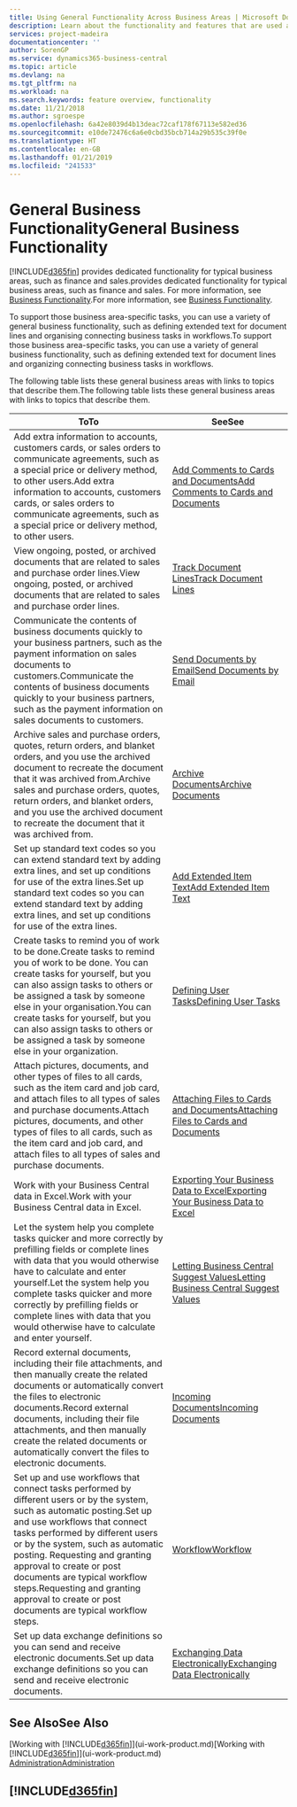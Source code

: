 ```yaml
---
title: Using General Functionality Across Business Areas | Microsoft Docs
description: Learn about the functionality and features that are used across business areas in Business Central .
services: project-madeira
documentationcenter: ''
author: SorenGP
ms.service: dynamics365-business-central
ms.topic: article
ms.devlang: na
ms.tgt_pltfrm: na
ms.workload: na
ms.search.keywords: feature overview, functionality
ms.date: 11/21/2018
ms.author: sgroespe
ms.openlocfilehash: 6a42e8039d4b13deac72caf178f67113e582ed36
ms.sourcegitcommit: e10de72476c6a6e0cbd35bcb714a29b535c39f0e
ms.translationtype: HT
ms.contentlocale: en-GB
ms.lasthandoff: 01/21/2019
ms.locfileid: "241533"
---
```

# <a name="general-business-functionality"></a><span data-ttu-id="51395-103">General Business Functionality</span><span class="sxs-lookup"><span data-stu-id="51395-103">General Business Functionality</span></span>
[!INCLUDE[d365fin](includes/d365fin_md.md)] <span data-ttu-id="51395-104">provides dedicated functionality for typical business areas, such as finance and sales.</span><span class="sxs-lookup"><span data-stu-id="51395-104">provides dedicated functionality for typical business areas, such as finance and sales.</span></span> <span data-ttu-id="51395-105">For more information, see [Business Functionality](across-business-functionality.md).</span><span class="sxs-lookup"><span data-stu-id="51395-105">For more information, see [Business Functionality](across-business-functionality.md).</span></span>

<span data-ttu-id="51395-106">To support those business area-specific tasks, you can use a variety of general business functionality, such as defining extended text for document lines and organising connecting business tasks in workflows.</span><span class="sxs-lookup"><span data-stu-id="51395-106">To support those business area-specific tasks, you can use a variety of general business functionality, such as defining extended text for document lines and organizing connecting business tasks in workflows.</span></span>

<span data-ttu-id="51395-107">The following table lists these general business areas with links to topics that describe them.</span><span class="sxs-lookup"><span data-stu-id="51395-107">The following table lists these general business areas with links to topics that describe them.</span></span>

| <span data-ttu-id="51395-108">To</span><span class="sxs-lookup"><span data-stu-id="51395-108">To</span></span> | <span data-ttu-id="51395-109">See</span><span class="sxs-lookup"><span data-stu-id="51395-109">See</span></span> |
| --- | --- |
|<span data-ttu-id="51395-110">Add extra information to accounts, customers cards, or sales orders to communicate agreements, such as a special price or delivery method, to other users.</span><span class="sxs-lookup"><span data-stu-id="51395-110">Add extra information to accounts, customers cards, or sales orders to communicate agreements, such as a special price or delivery method, to other users.</span></span>|[<span data-ttu-id="51395-111">Add Comments to Cards and Documents</span><span class="sxs-lookup"><span data-stu-id="51395-111">Add Comments to Cards and Documents</span></span>](across-how-use-comments.md)|
|<span data-ttu-id="51395-112">View ongoing, posted, or archived documents that are related to sales and purchase order lines.</span><span class="sxs-lookup"><span data-stu-id="51395-112">View ongoing, posted, or archived documents that are related to sales and purchase order lines.</span></span>|[<span data-ttu-id="51395-113">Track Document Lines</span><span class="sxs-lookup"><span data-stu-id="51395-113">Track Document Lines</span></span>](across-how-to-track-document-lines.md)|
| <span data-ttu-id="51395-114">Communicate the contents of business documents quickly to your business partners, such as the payment information on sales documents to customers.</span><span class="sxs-lookup"><span data-stu-id="51395-114">Communicate the contents of business documents quickly to your business partners, such as the payment information on sales documents to customers.</span></span> |[<span data-ttu-id="51395-115">Send Documents by Email</span><span class="sxs-lookup"><span data-stu-id="51395-115">Send Documents by Email</span></span>](ui-how-send-documents-email.md) |
|<span data-ttu-id="51395-116">Archive sales and purchase orders, quotes, return orders, and blanket orders, and you use the archived document to recreate the document that it was archived from.</span><span class="sxs-lookup"><span data-stu-id="51395-116">Archive sales and purchase orders, quotes, return orders, and blanket orders, and you use the archived document to recreate the document that it was archived from.</span></span>|[<span data-ttu-id="51395-117">Archive Documents</span><span class="sxs-lookup"><span data-stu-id="51395-117">Archive Documents</span></span>](across-how-to-archive-documents.md)|
| <span data-ttu-id="51395-118">Set up standard text codes so you can extend standard text by adding extra lines, and set up conditions for use of the extra lines.</span><span class="sxs-lookup"><span data-stu-id="51395-118">Set up standard text codes so you can extend standard text by adding extra lines, and set up conditions for use of the extra lines.</span></span> |[<span data-ttu-id="51395-119">Add Extended Item Text</span><span class="sxs-lookup"><span data-stu-id="51395-119">Add Extended Item Text</span></span>](ui-how-define-ext-text.md) |
|<span data-ttu-id="51395-120">Create tasks to remind you of work to be done.</span><span class="sxs-lookup"><span data-stu-id="51395-120">Create tasks to remind you of work to be done.</span></span> <span data-ttu-id="51395-121">You can create tasks for yourself, but you can also assign tasks to others or be assigned a task by someone else in your organisation.</span><span class="sxs-lookup"><span data-stu-id="51395-121">You can create tasks for yourself, but you can also assign tasks to others or be assigned a task by someone else in your organization.</span></span>|[<span data-ttu-id="51395-122">Defining User Tasks</span><span class="sxs-lookup"><span data-stu-id="51395-122">Defining User Tasks</span></span>](across-user-tasks.md)|
|<span data-ttu-id="51395-123">Attach pictures, documents, and other types of files to all cards, such as the item card and job card, and attach files to all types of sales and purchase documents.</span><span class="sxs-lookup"><span data-stu-id="51395-123">Attach pictures, documents, and other types of files to all cards, such as the item card and job card, and attach files to all types of sales and purchase documents.</span></span>|[<span data-ttu-id="51395-124">Attaching Files to Cards and Documents</span><span class="sxs-lookup"><span data-stu-id="51395-124">Attaching Files to Cards and Documents</span></span>](across-attach-document-master-data.md)|
|<span data-ttu-id="51395-125">Work with your Business Central data in Excel.</span><span class="sxs-lookup"><span data-stu-id="51395-125">Work with your Business Central data in Excel.</span></span>|[<span data-ttu-id="51395-126">Exporting Your Business Data to Excel</span><span class="sxs-lookup"><span data-stu-id="51395-126">Exporting Your Business Data to Excel</span></span>](about-export-data.md)| 
|<span data-ttu-id="51395-127">Let the system help you complete tasks quicker and more correctly by prefilling fields or complete lines with data that you would otherwise have to calculate and enter yourself.</span><span class="sxs-lookup"><span data-stu-id="51395-127">Let the system help you complete tasks quicker and more correctly by prefilling fields or complete lines with data that you would otherwise have to calculate and enter yourself.</span></span>|[<span data-ttu-id="51395-128">Letting Business Central Suggest Values</span><span class="sxs-lookup"><span data-stu-id="51395-128">Letting Business Central Suggest Values</span></span>](ui-let-system-suggest-values.md)|
|<span data-ttu-id="51395-129">Record external documents, including their file attachments, and then manually create the related documents or automatically convert the files to electronic documents.</span><span class="sxs-lookup"><span data-stu-id="51395-129">Record external documents, including their file attachments, and then manually create the related documents or automatically convert the files to electronic documents.</span></span>|[<span data-ttu-id="51395-130">Incoming Documents</span><span class="sxs-lookup"><span data-stu-id="51395-130">Incoming Documents</span></span>](across-income-documents.md)|
|<span data-ttu-id="51395-131">Set up and use workflows that connect tasks performed by different users or by the system, such as automatic posting.</span><span class="sxs-lookup"><span data-stu-id="51395-131">Set up and use workflows that connect tasks performed by different users or by the system, such as automatic posting.</span></span> <span data-ttu-id="51395-132">Requesting and granting approval to create or post documents are typical workflow steps.</span><span class="sxs-lookup"><span data-stu-id="51395-132">Requesting and granting approval to create or post documents are typical workflow steps.</span></span>|[<span data-ttu-id="51395-133">Workflow</span><span class="sxs-lookup"><span data-stu-id="51395-133">Workflow</span></span>](across-workflow.md)|
| <span data-ttu-id="51395-134">Set up data exchange definitions so you can send and receive electronic documents.</span><span class="sxs-lookup"><span data-stu-id="51395-134">Set up data exchange definitions so you can send and receive electronic documents.</span></span> |[<span data-ttu-id="51395-135">Exchanging Data Electronically</span><span class="sxs-lookup"><span data-stu-id="51395-135">Exchanging Data Electronically</span></span>](across-data-exchange.md) |

## <a name="see-also"></a><span data-ttu-id="51395-136">See Also</span><span class="sxs-lookup"><span data-stu-id="51395-136">See Also</span></span>
<span data-ttu-id="51395-137">[Working with [!INCLUDE[d365fin](includes/d365fin_md.md)]](ui-work-product.md)</span><span class="sxs-lookup"><span data-stu-id="51395-137">[Working with [!INCLUDE[d365fin](includes/d365fin_md.md)]](ui-work-product.md)</span></span>  
[<span data-ttu-id="51395-138">Administration</span><span class="sxs-lookup"><span data-stu-id="51395-138">Administration</span></span>](admin-setup-and-administration.md)

## [!INCLUDE[d365fin](includes/free_trial_md.md)]  
